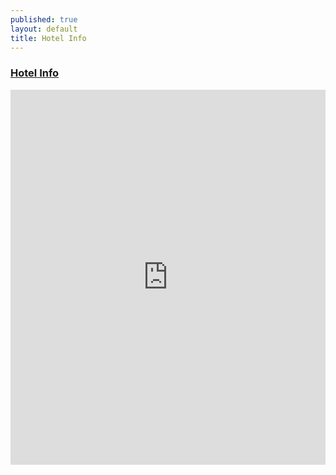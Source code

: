 ```yaml
---
published: true
layout: default
title: Hotel Info
---
```


<h3 class='pad2y'><a href="">Hotel Info</a></h3>

<iframe width='100%' height='600' frameBorder='0' src='http://a.tiles.mapbox.com/v3/bobbysud.map-j7ijs9wz.html#18/41.88434/-87.66176'></iframe>